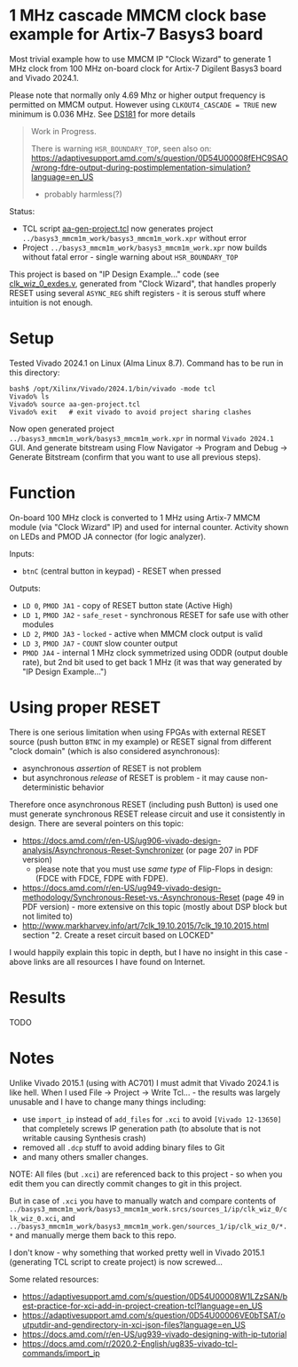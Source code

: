 # 1 MHz cascade MMCM clock base example for Artix-7 Basys3 board

Most trivial example how to use MMCM IP "Clock Wizard" to generate 1 MHz clock
from 100 MHz on-board clock for Artix-7 Digilent Basys3 board and Vivado
2024.1.

Please note that normally only 4.69 Mhz or higher output frequency is permitted on MMCM
output. However using `CLKOUT4_CASCADE = TRUE` new minimum is 0.036 MHz. See [DS181][DS181] for more details

> Work in Progress.
>
> There is warning `HSR_BOUNDARY_TOP`, seen also on: https://adaptivesupport.amd.com/s/question/0D54U00008fEHC9SAO/wrong-fdre-output-during-postimplementation-simulation?language=en_US
> - probably harmless(?)

Status:
- TCL script [aa-gen-project.tcl](aa-gen-project.tcl) now generates project `../basys3_mmcm1m_work/basys3_mmcm1m_work.xpr`
  without error
- Project `../basys3_mmcm1m_work/basys3_mmcm1m_work.xpr` now builds without fatal error - single warning
  about `HSR_BOUNDARY_TOP`

This project is based on "IP Design Example..." code (see
[clk_wiz_0_exdes.v](clk_wiz_0_exdes.v), generated from "Clock Wizard", that
handles properly RESET using several `ASYNC_REG` shift registers - it is serous
stuff where intuition is not enough.

# Setup

Tested Vivado 2024.1 on Linux (Alma Linux 8.7). Command has to be run in this directory:
```shell
bash$ /opt/Xilinx/Vivado/2024.1/bin/vivado -mode tcl
Vivado% ls
Vivado% source aa-gen-project.tcl
Vivado% exit   # exit vivado to avoid project sharing clashes
```

Now open generated project `../basys3_mmcm1m_work/basys3_mmcm1m_work.xpr` in normal `Vivado 2024.1` GUI.
And generate bitstream using Flow Navigator -> Program and Debug -> Generate Bitstream (confirm
that you want to use all previous steps).

# Function

On-board 100 MHz clock is converted to 1 MHz using Artix-7 MMCM module (via
"Clock Wizard" IP) and used for internal counter.  Activity shown on LEDs and
PMOD JA connector (for logic analyzer).

Inputs:
- `btnC` (central button in keypad) - RESET when pressed

Outputs:
- `LD 0`, `PMOD JA1` - copy of RESET button state (Active High)
- `LD 1`, `PMOD JA2` - `safe_reset` - synchronous RESET for safe use with other modules
- `LD 2`, `PMOD JA3` - `locked` - active when MMCM clock output is valid
- `LD 3`, `PMOD JA7` - `COUNT` slow counter output
- `PMOD JA4` - internal 1 MHz clock symmetrized using ODDR (output double rate), but 2nd bit used to get back
   1 MHz (it was that way generated by "IP Design Example...")

# Using proper RESET

There is one serious limitation when using FPGAs with external RESET source (push button `BTNC` in my example)
or RESET signal from different "clock domain" (which is also considered asynchronous):
- asynchronous *assertion*  of RESET is not problem
- but asynchronous *release* of RESET is problem - it may cause non-deterministic behavior

Therefore once asynchronous RESET (including push Button) is used one must generate synchronous
RESET release circuit and use it consistently in design. There are several pointers on this topic:

* https://docs.amd.com/r/en-US/ug906-vivado-design-analysis/Asynchronous-Reset-Synchronizer (or page 207
  in PDF version)
  - please note that you must use *same type* of Flip-Flops in design: (FDCE with FDCE, FDPE with FDPE).
* https://docs.amd.com/r/en-US/ug949-vivado-design-methodology/Synchronous-Reset-vs.-Asynchronous-Reset (page 49
  in PDF version) - more extensive on this topic (mostly about DSP block but not limited to)
* http://www.markharvey.info/art/7clk_19.10.2015/7clk_19.10.2015.html
  section "2. Create a reset circuit based on LOCKED"

I would happily explain this topic in depth, but I have no insight in this case -
above links are all resources I have found on Internet.

# Results

TODO

# Notes

Unlike Vivado 2015.1 (using with AC701) I must admit that Vivado 2024.1 is like
hell. When I used File -> Project -> Write Tcl...  - the results was largely
unusable and I have to change many things including:

- use `import_ip` instead of `add_files` for `.xci` to avoid `[Vivado 12-13650]` that completely
  screws IP generation path (to absolute that is not writable causing Synthesis crash)
- removed all `.dcp` stuff to avoid adding binary files to Git
- and many others smaller changes.

NOTE: All files (but `.xci`) are referenced back to this project - so when you edit them  you can
directly commit changes to git in this project.

But in case of `.xci` you have to manually watch and compare contents
of `../basys3_mmcm1m_work/basys3_mmcm1m_work.srcs/sources_1/ip/clk_wiz_0/clk_wiz_0.xci`,
and  `../basys3_mmcm1m_work/basys3_mmcm1m_work.gen/sources_1/ip/clk_wiz_0/*.*` and manually
merge them back to this repo.

I don't know - why something that worked pretty well in Vivado 2015.1
(generating TCL script to create project) is now screwed...

Some related resources:
- https://adaptivesupport.amd.com/s/question/0D54U00008W1LZzSAN/best-practice-for-xci-add-in-project-creation-tcl?language=en_US
- https://adaptivesupport.amd.com/s/question/0D54U00006VE0bTSAT/outputdir-and-gendirectory-in-xci-json-files?language=en_US
- https://docs.amd.com/r/en-US/ug939-vivado-designing-with-ip-tutorial
- https://docs.amd.com/r/2020.2-English/ug835-vivado-tcl-commands/import_ip

[DS181]: https://docs.amd.com/v/u/en-US/ds181_Artix_7_Data_Sheet
